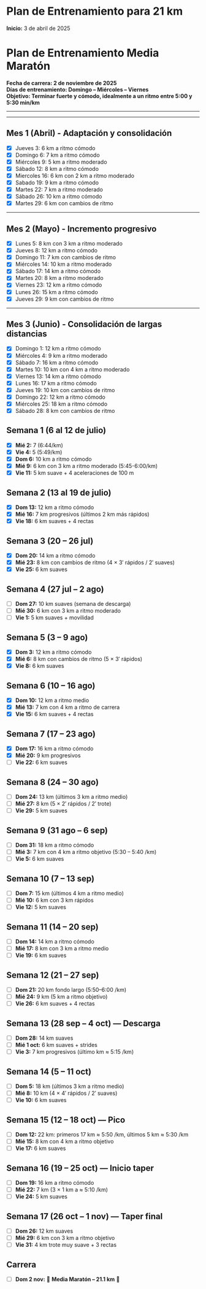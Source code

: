 # Plan de Entrenamiento para 21 km 

**Inicio:** 3 de abril de 2025 
# Plan de Entrenamiento Media Maratón  
**Fecha de carrera: 2 de noviembre de 2025**  
**Días de entrenamiento: Domingo – Miércoles – Viernes**  
**Objetivo: Terminar fuerte y cómodo, idealmente a un ritmo entre 5:00 y 5:30 min/km**

---

---

## Mes 1 (Abril) - Adaptación y consolidación
- [x] Jueves 3: 6 km a ritmo cómodo  
- [x] Domingo 6: 7 km a ritmo cómodo  
- [x] Miércoles 9: 5 km a ritmo moderado  
- [x] Sábado 12: 8 km a ritmo cómodo  
- [x] Miercoles 16: 6 km con 2 km a ritmo moderado  
- [x] Sabado 19: 9 km a ritmo cómodo  
- [x] Martes 22: 7 km a ritmo moderado  
- [x] Sábado 26: 10 km a ritmo cómodo
- [x] Martes 29: 6 km con cambios de ritmo

---

## Mes 2 (Mayo) - Incremento progresivo
- [x] Lunes 5: 8 km con 3 km a ritmo moderado  
- [x] Jueves 8: 12 km a ritmo cómodo  
- [x] Domingo 11: 7 km con cambios de ritmo  
- [x] Miércoles 14: 10 km a ritmo moderado  
- [x] Sábado 17: 14 km a ritmo cómodo  
- [x] Martes 20: 8 km a ritmo moderado  
- [x] Viernes 23: 12 km a ritmo cómodo  
- [x] Lunes 26: 15 km a ritmo cómodo  
- [x] Jueves 29: 9 km con cambios de ritmo

---

## Mes 3 (Junio) - Consolidación de largas distancias
- [x] Domingo 1: 12 km a ritmo cómodo  
- [x] Miércoles 4: 9 km a ritmo moderado  
- [x] Sábado 7: 16 km a ritmo cómodo  
- [x] Martes 10: 10 km con 4 km a ritmo moderado  
- [x] Viernes 13: 14 km a ritmo cómodo  
- [x] Lunes 16: 17 km a ritmo cómodo  
- [x] Jueves 19: 10 km con cambios de ritmo  
- [x] Domingo 22: 12 km a ritmo cómodo  
- [x] Miércoles 25: 18 km a ritmo cómodo  
- [x] Sábado 28: 8 km con cambios de ritmo

## Semana 1 (6 al 12 de julio)
- [x] **Mié 2:** 7 (6:44/km) 
- [x] **Vie 4:** 5 (5:49/km)  
- [x] **Dom 6:** 10 km a ritmo cómodo  
- [X] **Mié 9:** 6 km con 3 km a ritmo moderado (5:45-6:00/km)  
- [X] **Vie 11:** 5 km suave + 4 aceleraciones de 100 m  

## Semana 2 (13 al 19 de julio)
- [X] **Dom 13:** 12 km a ritmo cómodo  
- [X] **Mié 16:** 7 km progresivos (últimos 2 km más rápidos)  
- [X] **Vie 18:** 6 km suaves + 4 rectas

## Semana 3 (20 – 26 jul)
- [X] **Dom 20:** 14 km a ritmo cómodo  
- [X] **Mié 23:** 8 km con cambios de ritmo (4 × 3′ rápidos / 2′ suaves)  
- [X] **Vie 25:** 6 km suaves  

## Semana 4 (27 jul – 2 ago)
- [ ] **Dom 27:** 10 km suaves (semana de descarga)  
- [ ] **Mié 30:** 6 km con 3 km a ritmo moderado  
- [ ] **Vie 1:** 5 km suaves + movilidad  

## Semana 5 (3 – 9 ago)
- [X] **Dom 3:** 12 km a ritmo cómodo  
- [X] **Mié 6:** 8 km con cambios de ritmo (5 × 3′ rápidos)  
- [X] **Vie 8:** 6 km suaves  

## Semana 6 (10 – 16 ago)
- [X] **Dom 10:** 12 km a ritmo medio  
- [X] **Mié 13:** 7 km con 4 km a ritmo de carrera  
- [X] **Vie 15:** 6 km suaves + 4 rectas  

## Semana 7 (17 – 23 ago)
- [X] **Dom 17:** 16 km a ritmo cómodo  
- [X] **Mié 20:** 9 km progresivos  
- [ ] **Vie 22:** 6 km suaves  

## Semana 8 (24 – 30 ago)
- [ ] **Dom 24:** 13 km (últimos 3 km a ritmo medio)  
- [ ] **Mié 27:** 8 km (5 × 2′ rápidos / 2′ trote)  
- [ ] **Vie 29:** 5 km suaves  

## Semana 9 (31 ago – 6 sep)
- [ ] **Dom 31:** 18 km a ritmo cómodo  
- [ ] **Mié 3:** 7 km con 4 km a ritmo objetivo (5:30 – 5:40 /km)  
- [ ] **Vie 5:** 6 km suaves  

## Semana 10 (7 – 13 sep)
- [ ] **Dom 7:** 15 km (últimos 4 km a ritmo medio)  
- [ ] **Mié 10:** 6 km con 3 km rápidos  
- [ ] **Vie 12:** 5 km suaves  

## Semana 11 (14 – 20 sep)
- [ ] **Dom 14:** 14 km a ritmo cómodo  
- [ ] **Mié 17:** 8 km con 3 km a ritmo medio  
- [ ] **Vie 19:** 6 km suaves  

## Semana 12 (21 – 27 sep)
- [ ] **Dom 21:** 20 km fondo largo (5:50–6:00 /km)  
- [ ] **Mié 24:** 9 km (5 km a ritmo objetivo)  
- [ ] **Vie 26:** 6 km suaves + 4 rectas  

## Semana 13 (28 sep – 4 oct) — Descarga
- [ ] **Dom 28:** 14 km suaves  
- [ ] **Mié 1 oct:** 6 km suaves + strides  
- [ ] **Vie 3:** 7 km progresivos (último km ≈ 5:15 /km)  

## Semana 14 (5 – 11 oct)
- [ ] **Dom 5:** 18 km (últimos 3 km a ritmo medio)  
- [ ] **Mié 8:** 10 km (4 × 4′ rápidos / 2′ suaves)  
- [ ] **Vie 10:** 6 km suaves  

## Semana 15 (12 – 18 oct) — Pico
- [ ] **Dom 12:** 22 km: primeros 17 km ≈ 5:50 /km, últimos 5 km ≈ 5:30 /km  
- [ ] **Mié 15:** 8 km con 4 km a ritmo objetivo  
- [ ] **Vie 17:** 6 km suaves  

## Semana 16 (19 – 25 oct) — Inicio taper
- [ ] **Dom 19:** 16 km a ritmo cómodo  
- [ ] **Mié 22:** 7 km (3 × 1 km a ≈ 5:10 /km)  
- [ ] **Vie 24:** 5 km suaves  

## Semana 17 (26 oct – 1 nov) — Taper final
- [ ] **Dom 26:** 12 km suaves  
- [ ] **Mié 29:** 6 km con 3 km a ritmo objetivo  
- [ ] **Vie 31:** 4 km trote muy suave + 3 rectas  

## Carrera
- [ ] **Dom 2 nov:** 🎉 **Media Maratón – 21.1 km** 🎉  

 
